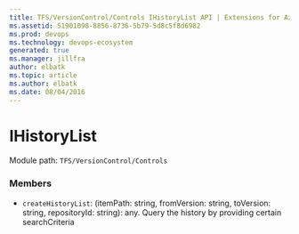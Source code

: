 ```yaml
---
title: TFS/VersionControl/Controls IHistoryList API | Extensions for Azure DevOps Services
ms.assetid: 51901098-8856-8736-5b79-5d8c5f8d6982
ms.prod: devops
ms.technology: devops-ecosystem
generated: true
ms.manager: jillfra
author: elbatk
ms.topic: article
ms.author: elbatk
ms.date: 08/04/2016
---
```


# IHistoryList

Module path: `TFS/VersionControl/Controls`


### Members

* `createHistoryList`: (itemPath: string, fromVersion: string, toVersion: string, repositoryId: string): any. Query the history by providing certain searchCriteria

